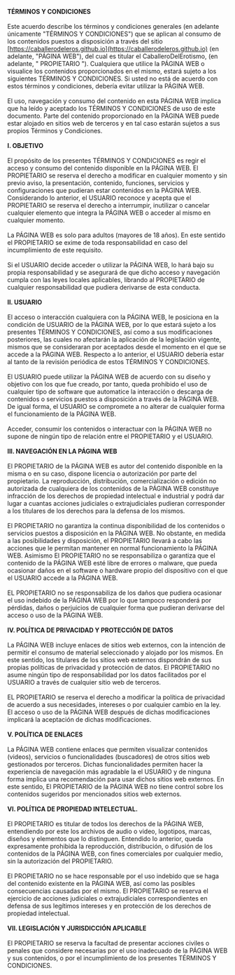 **TÉRMINOS Y CONDICIONES**
<br>
<br> 
Este acuerdo describe los términos y condiciones generales (en adelante únicamente "TÉRMINOS Y CONDICIONES") que se aplican al consumo de los contenidos puestos a disposición a través del sitio [https://caballerodeleros.github.io](https://caballerodeleros.github.io) (en adelante, "PÁGINA WEB"), del cual es titular el CaballeroDelErotismo, (en adelante, " PROPIETARIO "). Cualquiera que utilice la PÁGINA WEB o visualice los contenidos proporcionados en el mismo, estará sujeto a los siguientes TÉRMINOS Y CONDICIONES. Si usted no está de acuerdo con estos términos y condiciones, debería evitar utilizar la PÁGINA WEB.
<br>
<br> 
El uso, navegación y consumo del contenido en esta PÁGINA WEB implica que ha leído y aceptado los TÉRMINOS Y CONDICIONES de uso de este documento. Parte del contenido proporcionado en la PÁGINA WEB puede estar alojado en sitios web de terceros y en tal caso estarán sujetos a sus propios Términos y Condiciones.
<br>
<br> 
**I. OBJETIVO**
<br>
<br> 
El propósito de los presentes TÉRMINOS Y CONDICIONES es regir el acceso y consumo del contenido disponible en la PÁGINA WEB. El PROPIETARIO se reserva el derecho a modificar en cualquier momento y sin previo aviso, la presentación, contenido, funciones, servicios y configuraciones que pudieran estar contenidos en la PÁGINA WEB. Considerando lo anterior, el USUARIO reconoce y acepta que el PROPIETARIO se reserva el derecho a interrumpir, inutilizar o cancelar cualquier elemento que integra la PÁGINA WEB o acceder al mismo en cualquier momento.
<br>
<br> 
La PÁGINA WEB es solo para adultos (mayores de 18 años). En este sentido el PROPIETARIO  se exime de toda responsabilidad en caso del incumplimiento de este requisito.
<br>
<br> 
Si el USUARIO decide acceder o utilizar la PÁGINA WEB, lo hará bajo su propia responsabilidad y se asegurará de que dicho acceso y navegación cumpla con las leyes locales aplicables, librando al PROPIETARIO de cualquier responsabilidad que pudiera derivarse de esta conducta.
<br>
<br> 
**II. USUARIO**
<br>
<br> 
El acceso o interacción cualquiera con la PÁGINA WEB, le posiciona en la condición de USUARIO de la PÁGINA WEB, por lo que estará sujeto a los presentes TÉRMINOS Y CONDICIONES, así como a sus modificaciones posteriores, las cuales no afectarán la aplicación de la legislación vigente, mismos que se consideraran por aceptados desde el momento en el que se accede a la PÁGINA WEB. Respecto a lo anterior, el USUARIO debería estar al tanto de la revisión periódica de estos TÉRMINOS Y CONDICIONES.
<br>
<br> 
El USUARIO puede utilizar la PÁGINA WEB de acuerdo con su diseño y objetivo con los que fue creado, por tanto, queda prohibido el uso de cualquier tipo de software que automatice la interacción o descarga de  contenidos o servicios puestos a disposición a través de la PÁGINA WEB. De igual forma, el USUARIO se compromete a no alterar de cualquier forma el funcionamiento de la PÁGINA WEB.
<br>
<br> 
Acceder, consumir los contenidos o interactuar con la PÁGINA WEB no supone de ningún tipo de relación entre el PROPIETARIO y el USUARIO.
<br>
<br> 
**III. NAVEGACIÓN EN LA PÁGINA** **WEB**
<br>
<br> 
El PROPIETARIO de la PÁGINA WEB es autor del contenido disponible en la misma o en su caso, dispone licencia o autorización por parte del propietario. La reproducción, distribución, comercialización o edición no autorizada de cualquiera de los contenidos de la PÁGINA WEB constituye infracción de los derechos de propiedad intelectual e industrial y podrá dar lugar a cuantas acciones judiciales o extrajudiciales pudieran corresponder a los titulares de los derechos para la defensa de los mismos.
<br>
<br> 
El PROPIETARIO no garantiza la continua disponibilidad de los contenidos o servicios puestos a disposición en la PÁGINA WEB. No obstante, en medida a las posibilidades y disposición, el PROPIETARIO llevará a cabo las acciones que le permitan mantener en normal funcionamiento la PÁGINA WEB. Asimismo El PROPIETARIO no se responsabiliza o garantiza que el contenido de la PÁGINA WEB esté libre de errores o malware, que pueda ocasionar daños en el software o hardware propio del dispositivo con el que el USUARIO accede a la PÁGINA WEB.
<br>
<br> 
EL PROPIETARIO no se responsabiliza de los daños que pudiera ocasionar el uso indebido de la PÁGINA WEB por lo que tampoco responderá por pérdidas, daños o perjuicios de cualquier forma que pudieran derivarse del acceso o uso de la PÁGINA WEB.
<br>
<br> 
**IV. POLÍTICA DE PRIVACIDAD Y PROTECCIÓN DE DATOS**
<br>
<br> 
La PÁGINA WEB incluye enlaces de sitios web externos, con la intención de permitir el consumo de material seleccionado y alojado por los mismos. En este sentido, los titulares de los sitios web externos dispondrán de sus propias políticas de privacidad y protección de datos. El PROPIETARIO no asume ningún tipo de responsabilidad por los datos facilitados por el USUARIO a través de cualquier sitio web de terceros.
<br>
<br> 
EL PROPIETARIO se reserva el derecho a modificar la política de privacidad de acuerdo a sus necesidades, intereses o por cualquier cambio en la ley. El acceso o uso de la PÁGINA WEB después de dichas modificaciones implicará la aceptación de dichas modificaciones.
<br>
<br> 
**V. POLÍTICA DE ENLACES**
<br>
<br> 
La PÁGINA WEB contiene enlaces que permiten visualizar contenidos (videos), servicios o funcionalidades (buscadores) de otros sitios web gestionados por terceros. Dichas funcionalidades permiten hacer la experiencia de navegación más agradable la el USUARIO y de ninguna forma implica una recomendación para usar dichos sitios web externos. En este sentido, El PROPIETARIO de la PÁGINA WEB no tiene control sobre los contenidos sugeridos por mencionados sitios web externos.
<br>
<br> 
**VI. POLÍTICA DE PROPIEDAD INTELECTUAL.**
<br>
<br> 
El PROPIETARIO es titular de todos los derechos de la PÁGINA WEB, entendiendo por este los archivos de audio o video, logotipos, marcas, diseños y elementos que lo distinguen. Entendido lo anterior, queda expresamente prohibida la reproducción, distribución, o difusión de los contenidos de la PÁGINA WEB, con fines comerciales por cualquier medio, sin la autorización del PROPIETARIO.
<br>
<br> 
El PROPIETARIO no se hace responsable por el uso indebido que se haga del contenido existente en la PÁGINA WEB, así como las posibles consecuencias causadas por el mismo. El PROPIETARIO se reserva el ejercicio de acciones judiciales o extrajudiciales correspondientes en defensa de sus legítimos intereses y en protección de los derechos de propiedad intelectual.
<br>
<br> 
**VII. LEGISLACIÓN Y JURISDICCIÓN APLICABLE**
<br>
<br> 
El PROPIETARIO se reserva la facultad de presentar acciones civiles o penales que considere necesarias por el uso inadecuado de la PÁGINA WEB y sus contenidos, o por el incumplimiento de los presentes TÉRMINOS Y CONDICIONES.
